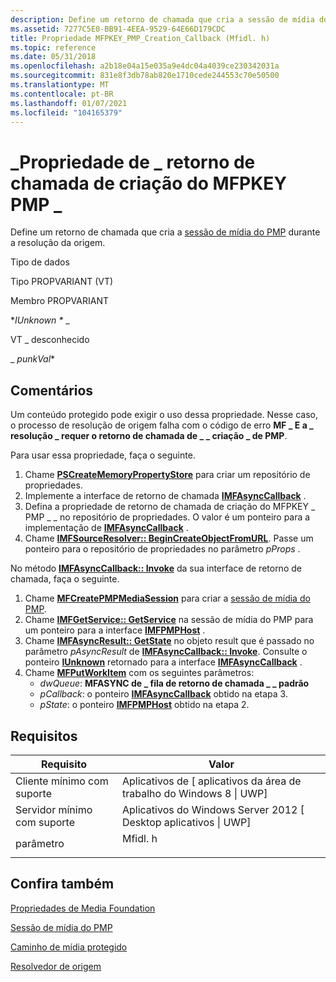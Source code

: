 ```yaml
---
description: Define um retorno de chamada que cria a sessão de mídia do PMP durante a resolução da origem.
ms.assetid: 7277C5E0-BB91-4EEA-9529-64E66D179CDC
title: Propriedade MFPKEY_PMP_Creation_Callback (Mfidl. h)
ms.topic: reference
ms.date: 05/31/2018
ms.openlocfilehash: a2b18e04a15e035a9e4dc04a4039ce230342031a
ms.sourcegitcommit: 831e8f3db78ab820e1710cede244553c70e50500
ms.translationtype: MT
ms.contentlocale: pt-BR
ms.lasthandoff: 01/07/2021
ms.locfileid: "104165379"
---
```

# <a name="mfpkey_pmp_creation_callback-property"></a>\_Propriedade de \_ retorno de chamada de criação do MFPKEY PMP \_

Define um retorno de chamada que cria a [sessão de mídia do PMP](pmp-media-session.md) durante a resolução da origem.



Tipo de dados

Tipo PROPVARIANT (VT)

Membro PROPVARIANT

**IUnknown \** _

VT \_ desconhecido

_ *punkVal**



## <a name="remarks"></a>Comentários

Um conteúdo protegido pode exigir o uso dessa propriedade. Nesse caso, o processo de resolução de origem falha com o código de erro **MF \_ E a \_ resolução \_ requer o retorno de chamada de \_ \_ criação \_ de PMP**.

Para usar essa propriedade, faça o seguinte.

1.  Chame [**PSCreateMemoryPropertyStore**](/windows/win32/api/propsys/nf-propsys-pscreatememorypropertystore) para criar um repositório de propriedades.
2.  Implemente a interface de retorno de chamada [**IMFAsyncCallback**](/windows/desktop/api/mfobjects/nn-mfobjects-imfasynccallback) .
3.  Defina a propriedade de retorno de chamada de criação do MFPKEY \_ PMP \_ \_ no repositório de propriedades. O valor é um ponteiro para a implementação de [**IMFAsyncCallback**](/windows/desktop/api/mfobjects/nn-mfobjects-imfasynccallback) .
4.  Chame [**IMFSourceResolver:: BeginCreateObjectFromURL**](/windows/desktop/api/mfidl/nf-mfidl-imfsourceresolver-begincreateobjectfromurl). Passe um ponteiro para o repositório de propriedades no parâmetro *pProps* .

No método [**IMFAsyncCallback:: Invoke**](/windows/desktop/api/mfobjects/nf-mfobjects-imfasynccallback-invoke) da sua interface de retorno de chamada, faça o seguinte.

1.  Chame [**MFCreatePMPMediaSession**](/windows/desktop/api/mfidl/nf-mfidl-mfcreatepmpmediasession) para criar a [sessão de mídia do PMP](pmp-media-session.md).
2.  Chame [**IMFGetService:: GetService**](/windows/desktop/api/mfidl/nf-mfidl-imfgetservice-getservice) na sessão de mídia do PMP para um ponteiro para a interface [**IMFPMPHost**](/windows/desktop/api/mfidl/nn-mfidl-imfpmphost) .
3.  Chame [**IMFAsyncResult:: GetState**](/windows/desktop/api/mfobjects/nf-mfobjects-imfasyncresult-getstate) no objeto result que é passado no parâmetro *pAsyncResult* de [**IMFAsyncCallback:: Invoke**](/windows/desktop/api/mfobjects/nf-mfobjects-imfasynccallback-invoke). Consulte o ponteiro [**IUnknown**](/windows/win32/api/unknwn/nn-unknwn-iunknown) retornado para a interface [**IMFAsyncCallback**](/windows/desktop/api/mfobjects/nn-mfobjects-imfasynccallback) .
4.  Chame [**MFPutWorkItem**](/windows/desktop/api/mfapi/nf-mfapi-mfputworkitem) com os seguintes parâmetros:
    -   *dwQueue*: **MFASYNC de \_ fila de retorno de chamada \_ \_ padrão**
    -   *pCallback*: o ponteiro [**IMFAsyncCallback**](/windows/desktop/api/mfobjects/nn-mfobjects-imfasynccallback) obtido na etapa 3.
    -   *pState*: o ponteiro [**IMFPMPHost**](/windows/desktop/api/mfidl/nn-mfidl-imfpmphost) obtido na etapa 2.

## <a name="requirements"></a>Requisitos



| Requisito | Valor |
|-------------------------------------|------------------------------------------------------------------------------------|
| Cliente mínimo com suporte<br/> | Aplicativos de \[ aplicativos da área de trabalho do Windows 8 \| UWP\]<br/>                                  |
| Servidor mínimo com suporte<br/> | Aplicativos do Windows Server 2012 \[ Desktop aplicativos \| UWP\]<br/>                        |
| parâmetro<br/>                   | <dl> <dt>Mfidl. h</dt> </dl> |



## <a name="see-also"></a>Confira também

<dl> <dt>

[Propriedades de Media Foundation](media-foundation-properties.md)
</dt> <dt>

[Sessão de mídia do PMP](pmp-media-session.md)
</dt> <dt>

[Caminho de mídia protegido](protected-media-path.md)
</dt> <dt>

[Resolvedor de origem](source-resolver.md)
</dt> </dl>

 

 
